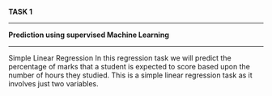 **TASK 1**
______________________________________________________________
**Prediction using supervised Machine Learning**
______________________________________________________________
Simple Linear Regression
In this regression task we will predict the percentage of marks that a student is expected to score based upon the number of hours they studied. This is a simple linear regression task as it involves just two variables.
